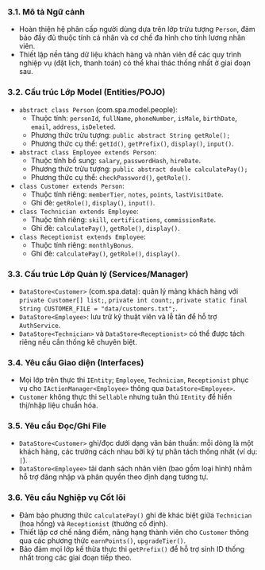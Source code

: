 ### 3.1. Mô tả Ngữ cảnh
- Hoàn thiện hệ phân cấp người dùng dựa trên lớp trừu tượng `Person`, đảm bảo đầy đủ thuộc tính cá nhân và cơ chế đa hình cho tính lương nhân viên.
- Thiết lập nền tảng dữ liệu khách hàng và nhân viên để các quy trình nghiệp vụ (đặt lịch, thanh toán) có thể khai thác thống nhất ở giai đoạn sau.

### 3.2. Cấu trúc Lớp Model (Entities/POJO)
- `abstract class Person` (com.spa.model.people):
  - Thuộc tính: `personId`, `fullName`, `phoneNumber`, `isMale`, `birthDate`, `email`, `address`, `isDeleted`.
  - Phương thức trừu tượng: `public abstract String getRole();`
  - Phương thức cụ thể: `getId()`, `getPrefix()`, `display()`, `input()`.
- `abstract class Employee extends Person`:
  - Thuộc tính bổ sung: `salary`, `passwordHash`, `hireDate`.
  - Phương thức trừu tượng: `public abstract double calculatePay();`
  - Phương thức cụ thể: `checkPassword()`, `getRole()`.
- `class Customer extends Person`:
  - Thuộc tính riêng: `memberTier`, `notes`, `points`, `lastVisitDate`.
  - Ghi đè: `getRole()`, `display()`, `input()`.
- `class Technician extends Employee`:
  - Thuộc tính riêng: `skill`, `certifications`, `commissionRate`.
  - Ghi đè: `calculatePay()`, `getRole()`, `display()`.
- `class Receptionist extends Employee`:
  - Thuộc tính riêng: `monthlyBonus`.
  - Ghi đè: `calculatePay()`, `getRole()`, `display()`.

### 3.3. Cấu trúc Lớp Quản lý (Services/Manager)
- `DataStore<Customer>` (com.spa.data): quản lý mảng khách hàng với `private Customer[] list;`, `private int count;`, `private static final String CUSTOMER_FILE = "data/customers.txt";`.
- `DataStore<Employee>`: lưu trữ kỹ thuật viên và lễ tân để hỗ trợ `AuthService`.
- `DataStore<Technician>` và `DataStore<Receptionist>` có thể được tách riêng nếu cần thống kê chuyên biệt.

### 3.4. Yêu cầu Giao diện (Interfaces)
- Mọi lớp trên thực thi `IEntity`; `Employee`, `Technician`, `Receptionist` phục vụ cho `IActionManager<Employee>` thông qua `DataStore<Employee>`.
- `Customer` không thực thi `Sellable` nhưng tuân thủ `IEntity` để hiển thị/nhập liệu chuẩn hóa.

### 3.5. Yêu cầu Đọc/Ghi File
- `DataStore<Customer>` ghi/đọc dưới dạng văn bản thuần: mỗi dòng là một khách hàng, các trường cách nhau bởi ký tự phân tách thống nhất (ví dụ: `|`).
- `DataStore<Employee>` tải danh sách nhân viên (bao gồm loại hình) nhằm hỗ trợ đăng nhập và phân quyền theo định dạng tương tự.

### 3.6. Yêu cầu Nghiệp vụ Cốt lõi
- Đảm bảo phương thức `calculatePay()` ghi đè khác biệt giữa `Technician` (hoa hồng) và `Receptionist` (thưởng cố định).
- Thiết lập cơ chế nâng điểm, nâng hạng thành viên cho `Customer` thông qua các phương thức `earnPoints()`, `upgradeTier()`.
- Bảo đảm mọi lớp kế thừa thực thi `getPrefix()` để hỗ trợ sinh ID thống nhất trong các giai đoạn tiếp theo.
